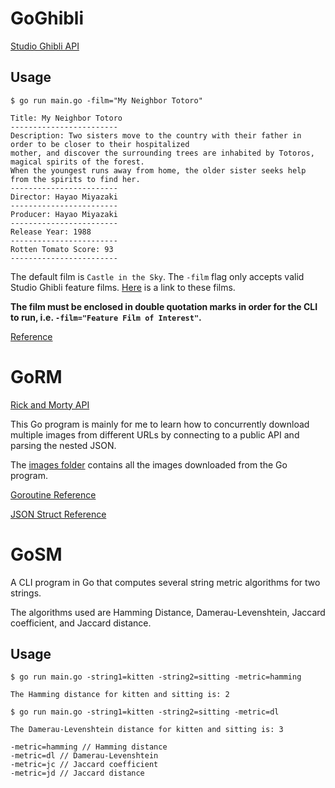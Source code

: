 # GoGhibli

[Studio Ghibli API](https://ghibliapi.herokuapp.com/)

## Usage

```
$ go run main.go -film="My Neighbor Totoro"

Title: My Neighbor Totoro
------------------------
Description: Two sisters move to the country with their father in order to be closer to their hospitalized 
mother, and discover the surrounding trees are inhabited by Totoros, magical spirits of the forest. 
When the youngest runs away from home, the older sister seeks help from the spirits to find her.
------------------------
Director: Hayao Miyazaki
------------------------
Producer: Hayao Miyazaki
------------------------
Release Year: 1988
------------------------
Rotten Tomato Score: 93
------------------------
```

The default film is `Castle in the Sky`. The `-film` flag only accepts valid Studio Ghibli feature films. [Here](https://en.wikipedia.org/wiki/List_of_Studio_Ghibli_works#Feature_films) is a link to these films.

**The film must be enclosed in double quotation marks in order for the CLI to run, i.e. `-film="Feature Film of Interest"`.**

[Reference](https://github.com/mikicaivosevic/golang-json-client)

# GoRM

[Rick and Morty API](https://rickandmortyapi.com/)

This Go program is mainly for me to learn how to concurrently download multiple images from different URLs by connecting to a public API and parsing the nested JSON.

The [images folder](images) contains all the images downloaded from the Go program.

[Goroutine Reference](https://gist.github.com/nevermosby/b54d473ea9153bb75eebd14d8d816544)

[JSON Struct Reference](https://github.com/pitakill/rickandmortyapigowrapper/blob/master/character_structs.go)

# GoSM

A CLI program in Go that computes several string metric algorithms for two strings.

The algorithms used are Hamming Distance, Damerau-Levenshtein, Jaccard coefficient, and Jaccard distance.

## Usage
```
$ go run main.go -string1=kitten -string2=sitting -metric=hamming

The Hamming distance for kitten and sitting is: 2

$ go run main.go -string1=kitten -string2=sitting -metric=dl

The Damerau-Levenshtein distance for kitten and sitting is: 3
```
```
-metric=hamming // Hamming distance
-metric=dl // Damerau-Levenshtein
-metric=jc // Jaccard coefficient
-metric=jd // Jaccard distance
```
